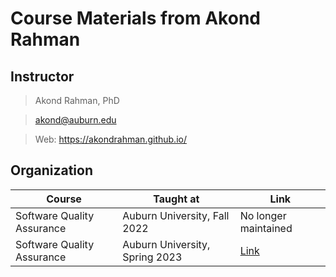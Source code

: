 # Course Materials from Akond Rahman

## Instructor 

> Akond Rahman, PhD 

> akond@auburn.edu 

> Web: https://akondrahman.github.io/ 

## Organization 


| Course                             | Taught at                                  |  Link                                            |
|------------------------------------|--------------------------------------------|--------------------------------------------------|
| Software Quality Assurance         | Auburn University, Fall 2022               |  No longer maintained                            |
| Software Quality Assurance         | Auburn University, Spring 2023             |  [Link](/software-quality-assurance)             |


<!-- 
| Software and Systems Security      | Tennessee Tech University, Fall 2021       |  [Link](/software-systems-security)      | -->

